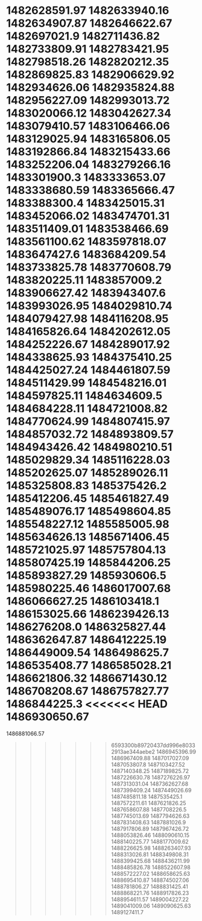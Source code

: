 1482628591.97
1482633940.16
1482634907.87
1482646622.67
1482697021.9
1482711436.82
1482733809.91
1482783421.95
1482798518.26
1482820212.35
1482869825.83
1482906629.92
1482934626.06
1482935824.88
1482956227.09
1482993013.72
1483020066.12
1483042627.34
1483079410.57
1483106466.06
1483129025.94
1483165806.05
1483192866.84
1483215433.66
1483252206.04
1483279266.16
1483301900.3
1483333653.07
1483338680.59
1483365666.47
1483388300.4
1483425015.31
1483452066.02
1483474701.31
1483511409.01
1483538466.69
1483561100.62
1483597818.07
1483647427.6
1483684209.54
1483733825.78
1483770608.79
1483820225.11
1483857009.2
1483906627.42
1483943407.6
1483993026.95
1484029810.74
1484079427.98
1484116208.95
1484165826.64
1484202612.05
1484252226.67
1484289017.92
1484338625.93
1484375410.25
1484425027.24
1484461807.59
1484511429.99
1484548216.01
1484597825.11
1484634609.5
1484684228.11
1484721008.82
1484770624.99
1484807415.97
1484857032.72
1484893809.57
1484943426.42
1484980210.51
1485029829.34
1485116228.03
1485202625.07
1485289026.11
1485325808.83
1485375426.2
1485412206.45
1485461827.49
1485489076.17
1485498604.85
1485548227.12
1485585005.98
1485634626.13
1485671406.45
1485721025.97
1485757804.13
1485807425.19
1485844206.25
1485893827.29
1485930606.5
1485980225.46
1486017007.68
1486066627.25
1486103418.1
1486153025.66
1486239426.13
1486276208.0
1486325827.44
1486362647.87
1486412225.19
1486449009.54
1486498625.7
1486535408.77
1486585028.21
1486621806.32
1486671430.12
1486708208.67
1486757827.77
1486844225.3
<<<<<<< HEAD
1486930650.67
=======
1486881066.57
>>>>>>> 6593300b89720437dd996e80332913ae344aebe2
1486945396.99
1486967409.88
1487017027.09
1487053807.8
1487103427.52
1487140348.25
1487189825.72
1487226630.78
1487276226.97
1487313031.04
1487362627.68
1487399409.24
1487449026.69
1487485811.18
1487535425.1
1487572211.61
1487621826.25
1487658607.88
1487708226.5
1487745013.69
1487794626.63
1487831408.63
1487881026.9
1487917806.89
1487967426.72
1488053826.46
1488090610.15
1488140225.77
1488177009.62
1488226625.98
1488263407.93
1488313026.81
1488349808.31
1488399425.68
1488436211.99
1488485826.78
1488522607.98
1488572227.02
1488658625.63
1488695410.87
1488745027.06
1488781806.27
1488831425.41
1488868221.76
1488917826.23
1488954611.57
1489004227.22
1489041009.06
1489090625.63
1489127411.7
